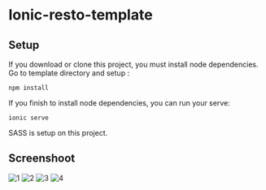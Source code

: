 # Ionic-resto-template

## Setup

If you download or clone this project, you must install node dependencies.
Go to template directory and setup :

`npm install`

If you finish to install node dependencies, you can run your serve:

`ionic serve`


SASS is setup on this project. 


## Screenshoot

![1](https://github.com/gabeta/Ionic-resto-template/blob/master/screenshoots/1.PNG)
![2](https://github.com/gabeta/Ionic-resto-template/blob/master/screenshoots/2.PNG)
![3](https://github.com/gabeta/Ionic-resto-template/blob/master/screenshoots/3.PNG)
![4](https://github.com/gabeta/Ionic-resto-template/blob/master/screenshoots/4.PNG)
